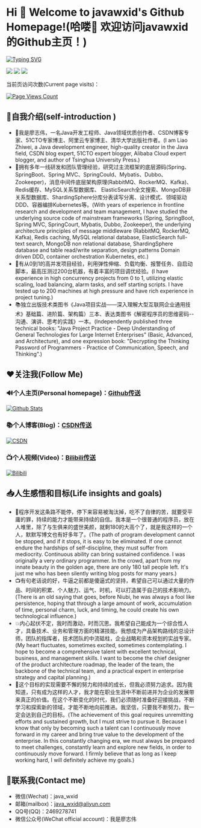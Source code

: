 
# Hi 🎉 Welcome to javawxid's Github Homepage!(哈喽🎉 欢迎访问javawxid的Github主页！)


[![Typing SVG](https://readme-typing-svg.herokuapp.com?font=Fira+Code&pause=1000&random=false&width=435&lines=%E6%88%91%E6%98%AF%E5%BB%96%E5%BF%97%E4%BC%9F%EF%BC%8C%E8%BF%99%E9%87%8C%E6%98%AF%E6%88%91%E7%9A%84Github%E4%B8%BB%E9%A1%B5;%E6%88%91%E6%98%AF%E4%B8%80%E5%90%8DJava%E5%BC%80%E5%8F%91%E5%B7%A5%E7%A8%8B%E5%B8%88%E3%80%81Java%E9%A2%86%E5%9F%9F%E4%BC%98%E8%B4%A8%E5%88%9B%E4%BD%9C%E8%80%85;CSDN%E5%8D%9A%E5%AE%A2%E4%B8%93%E5%AE%B6%E3%80%8151CTO%E4%B8%93%E5%AE%B6%E5%8D%9A%E4%B8%BB;%E9%98%BF%E9%87%8C%E4%BA%91%E4%B8%93%E5%AE%B6%E5%8D%9A%E4%B8%BB%E3%80%81%E6%B8%85%E5%8D%8E%E5%A4%A7%E5%AD%A6%E5%87%BA%E7%89%88%E7%A4%BE%E4%BD%9C%E8%80%85;%E6%8B%A5%E6%9C%89%E5%A4%9A%E5%B9%B4%E4%B8%80%E7%BA%BF%E7%A0%94%E5%8F%91%E5%92%8C%E5%9B%A2%E9%98%9F%E7%AE%A1%E7%90%86%E7%BB%8F%E9%AA%8C;%E7%A0%94%E7%A9%B6%E8%BF%87%E4%B8%BB%E6%B5%81%E6%A1%86%E6%9E%B6%E7%9A%84%E5%BA%95%E5%B1%82%E6%BA%90%E7%A0%81;Spring%E3%80%81SpringBoot%E3%80%81Spring+MVC;SpringCould%E3%80%81Mybatis%E3%80%81Dubbo%2BZookeeper;%E6%B6%88%E6%81%AF%E4%B8%AD%E9%97%B4%E4%BB%B6(RabbitMQ%E3%80%81RockerMQ%E3%80%81Kafka);Redis%E7%BC%93%E5%AD%98%E3%80%81MySQL%E5%85%B3%E7%B3%BB%E5%9E%8B%E6%95%B0%E6%8D%AE%E5%BA%93;ElasticSearch%E5%85%A8%E6%96%87%E6%90%9C%E7%B4%A2;ShardingSphere%E5%88%86%E5%BA%93%E5%88%86%E8%A1%A8%E8%AF%BB%E5%86%99%E5%88%86%E7%A6%BB;%E8%AE%BE%E8%AE%A1%E6%A8%A1%E5%BC%8F%E3%80%81%E9%A2%86%E5%9F%9F%E9%A9%B1%E5%8A%A8DDD;%E5%AE%B9%E5%99%A8%E7%BC%96%E6%8E%92Kubernetes%E3%80%82)](https://git.io/typing-svg)

<p>
<img src="https://img.shields.io/static/v1?label=Program&message=java&color=blue"/>
<a href="https://blog.csdn.net/java_wxid"><img src="https://img.shields.io/static/v1?label=Blog&message=CSDN&color=red"/></a>
<a href="https://space.bilibili.com/353586723"><img src="https://img.shields.io/static/v1?label=Video&message=Bilibili&color=cyan"/></a>
</p>

当前页访问次数(Current page visits)：

[![Page Views Count](https://badges.toozhao.com/badges/01HEPJD0P1SY691SQZ3MC3MQH1/green.svg)](https://badges.toozhao.com/stats/01HEPJD0P1SY691SQZ3MC3MQH1 "个人主页访问次数")

## 🥤自我介绍(self-introduction )

- 🌟我是廖志伟，一名Java开发工程师、Java领域优质创作者、CSDN博客专家、51CTO专家博主、阿里云专家博主、清华大学出版社作者。(I am Liao Zhiwei, a Java development engineer, high-quality creator in the Java field, CSDN blog expert, 51CTO expert blogger, Alibaba Cloud expert blogger, and author of Tsinghua University Press.)
- 🚀拥有多年一线研发和团队管理经验，研究过主流框架的底层源码(Spring、SpringBoot、Spring MVC、SpringCould、Mybatis、Dubbo、Zookeeper)，消息中间件底层架构原理(RabbitMQ、RockerMQ、Kafka)、Redis缓存、MySQL关系型数据库、 ElasticSearch全文搜索、MongoDB非关系型数据库、ShardingSphere分库分表读写分离、设计模式、领域驱动DDD、容器编排Kubernetes等。(With years of experience in frontline research and development and team management, I have studied the underlying source code of mainstream frameworks (Spring, SpringBoot, Spring MVC, SpringCourt, Mybatis, Dubbo, Zookeeper), the underlying architecture principles of message middleware (RabbitMQ, RockerMQ, Kafka), Redis caching, MySQL relational database, ElasticSearch full-text search, MongoDB non relational database, ShardingSphere database and table read/write separation, design patterns Domain driven DDD, container orchestration Kubernetes, etc.)
- 🎥有从0到1的高并发项目经验，利用弹性伸缩、负载均衡、报警任务、自启动脚本，最高压测过200台机器，有着丰富的项目调优经验。(I have experience in high concurrency projects from 0 to 1, utilizing elastic scaling, load balancing, alarm tasks, and self starting scripts. I have tested up to 200 machines at high pressure and have rich experience in project tuning.)
- 📚独立出版技术类图书《Java项目实战——深入理解大型互联网企业通用技术》基础篇、进阶篇、架构篇）三本、表达类图书《解密程序员的思维密码--沟通、演讲、思考的实践》一本。(Independently published three technical books: "Java Project Practice - Deep Understanding of General Technologies for Large Internet Enterprises" (Basic, Advanced, and Architecture), and one expression book: "Decrypting the Thinking Password of Programmers - Practice of Communication, Speech, and Thinking".)


## ❤️关注我(Follow Me)

### 🔊个人主页(Personal homepage)：[Github传送](https://github.com/javawxid)

[![Github Stats](https://github-readme-stats.vercel.app/api?username=javawxid&show_icons=true&theme=dark&count_private=true)](https://github.com/javawxid)

### 📚个人博客(Blog)：[CSDN传送](https://blog.csdn.net/java_wxid)

[![CSDN](https://stats.justsong.cn/api/csdn?id=java_wxid&theme=dark)](https://blog.csdn.net/java_wxid)

### 📺个人视频(Video)：[Bilibili传送](https://space.bilibili.com/353586723)


[![Bilibili](https://stats.justsong.cn/api/bilibili/?id=353586723&theme=dark)](https://space.bilibili.com/353586723)

## 📥人生感悟和目标(Life insights and goals)
- 🍋程序开发这条路不能停，停下来容易被淘汰掉，吃不了自律的苦，就要受平庸的罪，持续的能力才能带来持续的自信。我本是一个很普通的程序员，放在人堆里，除了与生俱来的盛世美颜，就剩180的大高个了，就是我这样的一个人，默默写博文也有好多年了。(The path of program development cannot be stopped, and if it stops, it is easy to be eliminated. If one cannot endure the hardships of self-discipline, they must suffer from mediocrity. Continuous ability can bring sustained confidence. I was originally a very ordinary programmer. In the crowd, apart from my innate beauty in the golden age, there are only 180 tall people left. It's just me who has been silently writing blog posts for many years.)
- 📺有句老话说的好，牛逼之前都是傻逼式的坚持，希望自己可以通过大量的作品、时间的积累、个人魅力、运气、时机，可以打造属于自己的技术影响力。(There is an old saying that goes, before Niubi, he was always a fool like persistence, hoping that through a large amount of work, accumulation of time, personal charm, luck, and timing, he could create his own technological influence.)
- 💥内心起伏不定，我时而激动，时而沉思。我希望自己能成为一个综合性人才，具备技术、业务和管理方面的精湛技能。我想成为产品架构路线的总设计师，团队的指挥者，技术团队的中流砥柱，企业战略和资本规划的实战专家。(My heart fluctuates, sometimes excited, sometimes contemplating. I hope to become a comprehensive talent with excellent technical, business, and management skills. I want to become the chief designer of the product architecture roadmap, the leader of the team, the backbone of the technical team, and a practical expert in enterprise strategy and capital planning.)
- 🎉这个目标的实现需要不懈的努力和持续的成长，但我必须努力追求。因为我知道，只有成为这样的人才，我才能在职业生涯中不断前进并为企业的发展带来真正的价值。在这个不断变化的时代，我们必须随时准备好迎接挑战，不断学习和探索新的领域，才能不断地向前推进。我坚信，只要我不断努力，我一定会达到自己的目标。(The achievement of this goal requires unremitting efforts and sustained growth, but I must strive to pursue it. Because I know that only by becoming such a talent can I continuously move forward in my career and bring true value to the development of the enterprise. In this constantly changing era, we must always be prepared to meet challenges, constantly learn and explore new fields, in order to continuously move forward. I firmly believe that as long as I keep working hard, I will definitely achieve my goals.)


## 📌联系我(Contact me)

- 微信(Wechat)：java_wxid
- 邮箱(mailbox)：java_wxid@aliyun.com
- QQ号(QQ)：2469278741
- 微信公众号(WeChat official account)：我是廖志伟

